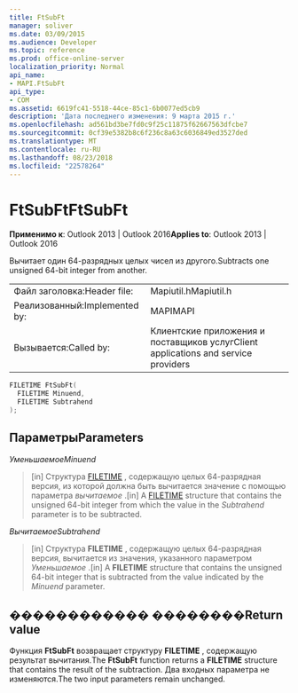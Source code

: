 ```yaml
---
title: FtSubFt
manager: soliver
ms.date: 03/09/2015
ms.audience: Developer
ms.topic: reference
ms.prod: office-online-server
localization_priority: Normal
api_name:
- MAPI.FtSubFt
api_type:
- COM
ms.assetid: 6619fc41-5518-44ce-85c1-6b0077ed5cb9
description: 'Дата последнего изменения: 9 марта 2015 г.'
ms.openlocfilehash: ad561bd3be7fd0c9f25c11875f62667563dfcbe7
ms.sourcegitcommit: 0cf39e5382b8c6f236c8a63c6036849ed3527ded
ms.translationtype: MT
ms.contentlocale: ru-RU
ms.lasthandoff: 08/23/2018
ms.locfileid: "22578264"
---
```

# <a name="ftsubft"></a><span data-ttu-id="21a27-103">FtSubFt</span><span class="sxs-lookup"><span data-stu-id="21a27-103">FtSubFt</span></span>

  
  
<span data-ttu-id="21a27-104">**Применимо к**: Outlook 2013 | Outlook 2016</span><span class="sxs-lookup"><span data-stu-id="21a27-104">**Applies to**: Outlook 2013 | Outlook 2016</span></span> 
  
<span data-ttu-id="21a27-105">Вычитает один 64-разрядных целых чисел из другого.</span><span class="sxs-lookup"><span data-stu-id="21a27-105">Subtracts one unsigned 64-bit integer from another.</span></span> 
  
|||
|:-----|:-----|
|<span data-ttu-id="21a27-106">Файл заголовка:</span><span class="sxs-lookup"><span data-stu-id="21a27-106">Header file:</span></span>  <br/> |<span data-ttu-id="21a27-107">Mapiutil.h</span><span class="sxs-lookup"><span data-stu-id="21a27-107">Mapiutil.h</span></span>  <br/> |
|<span data-ttu-id="21a27-108">Реализованный:</span><span class="sxs-lookup"><span data-stu-id="21a27-108">Implemented by:</span></span>  <br/> |<span data-ttu-id="21a27-109">MAPI</span><span class="sxs-lookup"><span data-stu-id="21a27-109">MAPI</span></span>  <br/> |
|<span data-ttu-id="21a27-110">Вызывается:</span><span class="sxs-lookup"><span data-stu-id="21a27-110">Called by:</span></span>  <br/> |<span data-ttu-id="21a27-111">Клиентские приложения и поставщиков услуг</span><span class="sxs-lookup"><span data-stu-id="21a27-111">Client applications and service providers</span></span>  <br/> |
   
```cpp
FILETIME FtSubFt(
  FILETIME Minuend,
  FILETIME Subtrahend
);
```

## <a name="parameters"></a><span data-ttu-id="21a27-112">Параметры</span><span class="sxs-lookup"><span data-stu-id="21a27-112">Parameters</span></span>

 <span data-ttu-id="21a27-113">_Уменьшаемое_</span><span class="sxs-lookup"><span data-stu-id="21a27-113">_Minuend_</span></span>
  
> <span data-ttu-id="21a27-114">[in] Структура [FILETIME](filetime.md) , содержащую целых 64-разрядная версия, из которой должна быть вычитается значение с помощью параметра _вычитаемое_ .</span><span class="sxs-lookup"><span data-stu-id="21a27-114">[in] A [FILETIME](filetime.md) structure that contains the unsigned 64-bit integer from which the value in the  _Subtrahend_ parameter is to be subtracted.</span></span> 
    
 <span data-ttu-id="21a27-115">_Вычитаемое_</span><span class="sxs-lookup"><span data-stu-id="21a27-115">_Subtrahend_</span></span>
  
> <span data-ttu-id="21a27-116">[in] Структура **FILETIME** , содержащую целых 64-разрядная версия, вычитается из значения, указанного параметром _Уменьшаемое_ .</span><span class="sxs-lookup"><span data-stu-id="21a27-116">[in] A **FILETIME** structure that contains the unsigned 64-bit integer that is subtracted from the value indicated by the  _Minuend_ parameter.</span></span> 
    
## <a name="return-value"></a><span data-ttu-id="21a27-117">������������ ��������</span><span class="sxs-lookup"><span data-stu-id="21a27-117">Return value</span></span>

<span data-ttu-id="21a27-118">Функция **FtSubFt** возвращает структуру **FILETIME** , содержащую результат вычитания.</span><span class="sxs-lookup"><span data-stu-id="21a27-118">The **FtSubFt** function returns a **FILETIME** structure that contains the result of the subtraction.</span></span> <span data-ttu-id="21a27-119">Два входных параметра не изменяются.</span><span class="sxs-lookup"><span data-stu-id="21a27-119">The two input parameters remain unchanged.</span></span> 
  

